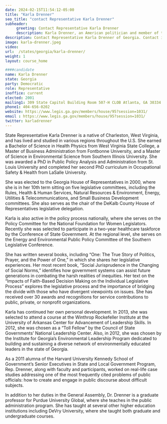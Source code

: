 ```yaml
---
date: 2024-02-15T11:54:12-05:00
title: "Karla Drenner"
seo_title: "contact Representative Karla Drenner"
subheader:
     greeting: Contact Representative Karla Drenner
     description: Karla Drenner, an American politician and member of the Democratic Party, has served as a member of the Georgia House of Representatives, representing District 85, since assuming office on January 8, 2001.
description: Contact Representative Karla Drenner of Georgia. Contact information for Karla Drenner includes email address, phone number, and mailing address.
image: karla-drenner.jpeg
video:
url:  /states/georgia/karla-drenner/
weight: 1
layout: course_home

####candidate
name: Karla Drenner
state: Georgia
party: Democratic
role: Representative
inoffice: current
elected: 2001
mailing1: 309 State Capitol Building Room 507-H CLOB Atlanta, GA 30334
phone1: 404-656-0202
website: https://www.legis.ga.gov/members/house/95?session=1031/
email : https://www.legis.ga.gov/members/house/95?session=1031/
twitter: karladrenner
---
```


State Representative Karla Drenner is a native of Charleston, West Virginia, and has lived and studied in various regions throughout the U.S. She earned a Bachelor of Science in Health Physics from West Virginia State College, a Master of Business Administration from Fontbonne University, and a Master of Science in Environmental Science from Southern Illinois University. She was awarded a PhD in Public Policy Analysis and Administration from St. Louis University and completed her second PhD curriculum in Occupational Safety & Health from LaSalle University.

She was elected to the Georgia House of Representatives in 2000, where she is in her 10th term sitting on five legislative committees, including the Rules, Health & Human Services, Natural Resources & Environment, Energy, Utilities & Telecommunications, and Small Business Development committees. She also serves as the chair of the DeKalb County House of Representatives legislative delegation.

Karla is also active in the policy process nationally, where she serves on the Policy Committee for the National Foundation for Women Legislators. Recently she was selected to participate in a two-year healthcare taskforce by the Conference of State Government. At the regional level, she serves on the Energy and Environmental Public Policy Committee of the Southern Legislative Conference.

She has written several books, including “One: The True Story of Politics, Prayer, and the Power of One,” in which she shares her legislative experiences. Her most recent book, “Social Jurisprudence in the Changing of Social Norms,” identifies how government systems can assist future generations in combating the harsh realities of inequities. Her text on the “Impacts of Faith-Based Decision Making on the Individual Legislative Process” explores the legislative process and the importance of bridging the divide with those who have divergent viewpoints on issues. She has received over 30 awards and recognitions for service contributions to public, private, or nonprofit organizations.

Karla has continued her own personal development. In 2013, she was selected to attend a course at the Winthrop Rockefeller Institute at the University of Arkansas Center for Advancement of Leadership Skills. In 2012, she was chosen as a “Toll Fellow” by the Council of State Governments’ National Leadership Center. Also, in 2012, she was chosen by the Institute for Georgia’s Environmental Leadership Program dedicated to building and sustaining a diverse network of environmentally educated leaders in the state of Georgia.

As a 2011 alumna of the Harvard University Kennedy School of Government’s Senior Executives in State and Local Government Program, Rep. Drenner, along with faculty and participants, worked on real-life case studies addressing one of the most frequently cited problems of public officials: how to create and engage in public discourse about difficult subjects.

In addition to her duties in the General Assembly, Dr. Drenner is a graduate professor for Purdue University Global, where she teaches in the public administration program. She has taught at several other higher education institutions including DeVry University, where she taught both graduate and undergraduate courses.
